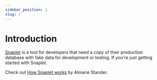 ```yaml
---
sidebar_position: 1
slug: /
---
```


# Introduction

[Snaplet](https://snaplet.dev) is a tool for developers that need a copy of their production database with fake data for development or testing. If you're just getting started with Snaplet.

Check out [How Snaplet works](https://www.snaplet.dev/post/how-snaplet-works) by Almarie Stander.
